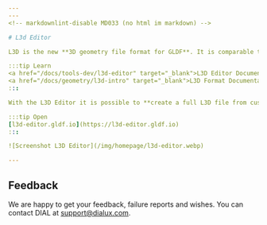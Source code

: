 ```yaml
---
---
<!-- markdownlint-disable MD033 (no html im markdown) -->

# L3d Editor

L3D is the new **3D geometry file format for GLDF**. It is comparable to the old r3d and m3d formats, but modern and open for everyone. DIAL did the first step and provide the first **Editor for L3D**. With this tool it is much easier to **view, edit and create L3D** as just with standard text editors. It is a web application running in browsers and **free to use**. We hope that a larger community will start to investigate the possibilities of GLDF and L3D.

:::tip Learn
<a href="/docs/tools-dev/l3d-editor" target="_blank">L3D Editor Documentation</a><br/>
<a href="/docs/geometry/l3d-intro" target="_blank">L3D Format Documentation</a>
:::

With the L3D Editor it is possible to **create a full L3D file from custom geometries**, to set light emitter objects (LEO), joints, electrical connectors, sensors, pendulum connectors and light emitting surfaces (LES) and more. The geometries have to be imported from **OBJ files** - which is an open and very common 3D data format that can be exported from most 3D modelling applications. The tool can open, manipulate and save existing L3D files from/to the local hard drive as well.

:::tip Open
[l3d-editor.gldf.io](https://l3d-editor.gldf.io)  
:::

![Screenshot L3D Editor](/img/homepage/l3d-editor.webp)  

---
```


## Feedback

We are happy to get your feedback, failure reports and wishes. You can contact DIAL at <support@dialux.com>.
